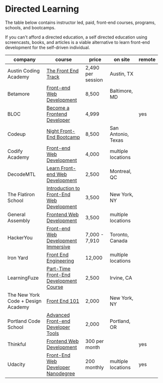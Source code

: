 # Directed Learning

The table below contains instructor led, paid, front-end courses, programs, schools, and bootcamps.

If you can't afford a directed education, a self directed education using screencasts, books, and articles is a viable alternative to learn front-end development for the self-driven individual.

<table>
    <thead>
        <tr>
            <th data-field="company">company</th>
            <th data-field="model">course</th>
            <th data-field="year">price</th>
            <th data-field="onsite">on site</th>
            <th data-field="remote">remote</th>
        </tr>
    </thead>
    <tbody>
        <tr>
            <td>Austin Coding Academy</td>
            <td><a target="_blank" href="https://austincodingacademy.com/course/">The Front End Track</a></td>
            <td>2,490 per session</td>
            <td>Austin, TX</td>
            <td></td>
        </tr>
        <tr>
            <td>Betamore</td>
            <td><a target="_blank" href="http://betamore.com/academy/front-end-web-development/">Front-end Web Development</a></td>
            <td>8,500</td>
            <td>Baltimore, MD</td>
            <td></td>
        </tr>
        <tr>
            <td>BLOC</td>
            <td><a target="_blank" href="https://www.bloc.io/frontend-development-bootcamp">Become a Frontend Developer</a></td>
            <td>4,999</td>
            <td></td>
            <td>yes</td>
        </tr>
        <tr>
            <td>Codeup</td>
            <td><a target="_blank" href="http://codeup.com/night-bootcamp/">Night Front-End Bootcamp</a></td>
            <td>8,500</td>
            <td>San Antonio, Texas</td>
            <td></td>
        </tr>
        <tr>
            <td>Codify Academy</td>
            <td><a target="_blank" href="http://codifyacademy.com/thecourse.php">Front-end Web Development</a></td>
            <td>4,000</td>
            <td>multiple locations</td>
            <td></td>
        </tr>
        <tr>
            <td>DecodeMTL</td>
            <td><a target="_blank" href="http://www.decodemtl.com/">Learn Front-end Web Development</a></td>
            <td>2,500</td>
            <td>Montreal, QC</td>
            <td></td>
        </tr>
        <tr>
            <td>The Flatiron School</td>
            <td><a target="_blank" href="http://flatironschool.com/frontend">Introduction to Front-End Web Development</a></td>
            <td>3,500</td>
            <td>New York, NY</td>
            <td></td>
        </tr>
        <tr>
            <td>General Assembly</td>
            <td><a target="_blank" href="https://generalassemb.ly/education/front-end-web-development">Frontend Web Development</a></td>
            <td>3,500</td>
            <td>multiple locations</td>
            <td></td>
        </tr>
        <tr>
            <td>HackerYou</td>
            <td><a target="_blank" href="http://hackeryou.com/front-end-web-development-immersive/">Front-end Web Development Immersive</a></td>
            <td>7,000 - 7,910</td>
            <td>Toronto, Canada</td>
            <td></td>
        </tr>
        <tr>
            <td>Iron Yard</td>
            <td><a target="_blank" href="https://www.theironyard.com/courses.html#front-end-engineering">Front End Engineering</a></td>
            <td>12,000</td>
            <td>multiple locations</td>
            <td></td>
        </tr>
        <tr>
            <td>LearningFuze</td>
            <td><a target="_blank" href="http://learningfuze.com/frontend-development/">Part-Time Front-End Development Course</a></td>
            <td>2,500</td>
            <td>Irvine, CA</td>
            <td></td>
        </tr>
        <tr>
            <td>The New York Code + Design Academy</td>
            <td><a target="_blank" href="http://nycda.com/classes/front-end-101/">Front End 101</a></td>
            <td>2,000</td>
            <td>New York, NY</td>
            <td></td>
        </tr>
        <tr>
            <td>Portland Code School</td>
            <td><a target="_blank" href="http://www.portlandcodeschool.com/advancedfe/">Advanced Front-end Developer Tools</a></td>
            <td>2,000</td>
            <td>Portland, OR</td>
            <td></td>
        </tr>
        <tr>
            <td>Thinkful</td>
            <td><a target="_blank" href="http://www.thinkful.com/courses/learn-web-development-online">Frontend Web Development</a></td>
            <td>300 per month</td>
            <td></td>
            <td>yes</td>
        </tr>
        <tr>
            <td>Udacity</td>
            <td><a target="_blank" href="https://www.udacity.com/course/nd001">Front-End Web Developer Nanodegree</a></td>
            <td>200 monthly</td>
            <td>multiple locations</td>
            <td>yes</td>
        </tr>
    </tbody>
</table>
